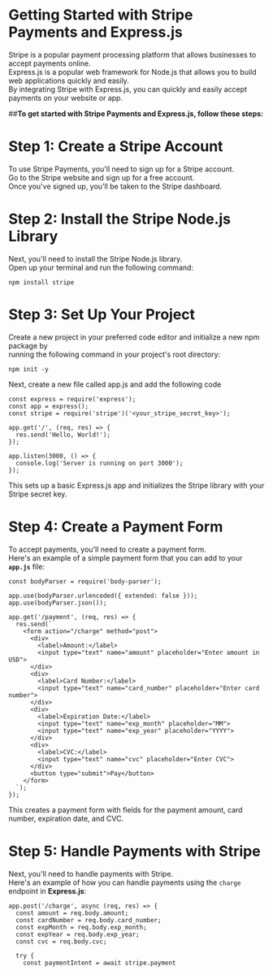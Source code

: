 # Getting Started with Stripe Payments and Express.js
<p>
Stripe is a popular payment processing platform that allows businesses to accept payments online. </br>
Express.js is a popular web framework for Node.js that allows you to build web applications quickly and easily. </br>
By integrating Stripe with Express.js, you can quickly and easily accept payments on your website or app.</br>
</p>

##**To get started with Stripe Payments and Express.js, follow these steps:**

# Step 1: Create a Stripe Account

To use Stripe Payments, you'll need to sign up for a Stripe account. </br>
Go to the Stripe website and sign up for a free account. </br>
Once you've signed up, you'll be taken to the Stripe dashboard.</br>

# Step 2: Install the Stripe Node.js Library

Next, you'll need to install the Stripe Node.js library.</br>
Open up your terminal and run the following command:</br>
```
npm install stripe
```

# Step 3: Set Up Your Project

Create a new project in your preferred code editor and initialize a new npm package by </br> 
running the following command in your project's root directory:</br>
```
npm init -y
```
Next, create a new file called app.js and add the following code
```
const express = require('express');
const app = express();
const stripe = require('stripe')('<your_stripe_secret_key>');

app.get('/', (req, res) => {
  res.send('Hello, World!');
});

app.listen(3000, () => {
  console.log('Server is running on port 3000');
});

```
This sets up a basic Express.js app and initializes the Stripe library with your Stripe secret key.

# Step 4: Create a Payment Form

To accept payments, you'll need to create a payment form. </br>
Here's an example of a simple payment form that you can add to your **`app.js`** file:</br>

```
const bodyParser = require('body-parser');

app.use(bodyParser.urlencoded({ extended: false }));
app.use(bodyParser.json());

app.get('/payment', (req, res) => {
  res.send(`
    <form action="/charge" method="post">
      <div>
        <label>Amount:</label>
        <input type="text" name="amount" placeholder="Enter amount in USD">
      </div>
      <div>
        <label>Card Number:</label>
        <input type="text" name="card_number" placeholder="Enter card number">
      </div>
      <div>
        <label>Expiration Date:</label>
        <input type="text" name="exp_month" placeholder="MM">
        <input type="text" name="exp_year" placeholder="YYYY">
      </div>
      <div>
        <label>CVC:</label>
        <input type="text" name="cvc" placeholder="Enter CVC">
      </div>
      <button type="submit">Pay</button>
    </form>
  `);
});

```
This creates a payment form with fields for the payment amount, card number, expiration date, and CVC.

# Step 5: Handle Payments with Stripe

Next, you'll need to handle payments with Stripe.</br>
Here's an example of how you can handle payments using the `charge` endpoint in **Express.js**:</br>

```
app.post('/charge', async (req, res) => {
  const amount = req.body.amount;
  const cardNumber = req.body.card_number;
  const expMonth = req.body.exp_month;
  const expYear = req.body.exp_year;
  const cvc = req.body.cvc;

  try {
    const paymentIntent = await stripe.payment
```




